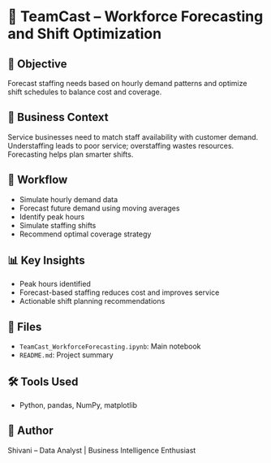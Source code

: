 # 👥 TeamCast – Workforce Forecasting and Shift Optimization

## 🎯 Objective  
Forecast staffing needs based on hourly demand patterns and optimize shift schedules to balance cost and coverage.

## 🧪 Business Context  
Service businesses need to match staff availability with customer demand. Understaffing leads to poor service; overstaffing wastes resources. Forecasting helps plan smarter shifts.

## 🧠 Workflow  
- Simulate hourly demand data  
- Forecast future demand using moving averages  
- Identify peak hours  
- Simulate staffing shifts  
- Recommend optimal coverage strategy

## 📊 Key Insights  
- Peak hours identified  
- Forecast-based staffing reduces cost and improves service  
- Actionable shift planning recommendations

## 📁 Files  
- `TeamCast_WorkforceForecasting.ipynb`: Main notebook  
- `README.md`: Project summary

## 🛠️ Tools Used  
- Python, pandas, NumPy, matplotlib

## 📌 Author  
Shivani – Data Analyst | Business Intelligence Enthusiast

